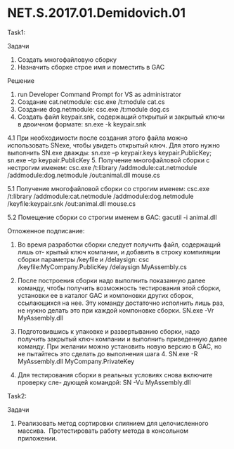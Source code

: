 # NET.S.2017.01.Demidovich.01
Task1:

Задачи
  1. Cоздать многофайловую сборку
  2. Назначить сборке строе имя и поместить в GAC
  
Решение
  1. run Developer Command Prompt for VS as administrator
  2. Создание cat.netmodule: csc.exe /t:module cat.cs 
  3. Создание dog.netmodule: csc.exe /t:module dog.cs
  4. Cоздать файл keypair.snk, содержащий открытый и закрытый ключи в двоичном формате: sn.exe -k keypair.snk
  
  4.1 При необходимости после создания этого файла можно использовать SNexe, чтобы увидеть открытый ключ.
    Для этого нужно выполнить SN.exe дважды: sn.exe –p keypair.keys keypair.PublicKey; sn.exe –tp keypair.PublicKey 
  5. Получение многофайловой сборки с нестрогим именем: 
    csc.exe /t:library /addmodule:cat.netmodule /addmodule:dog.netmodule /out:animal.dll mouse.cs
    
  5.1 Получение многофайловой сборки со строгим именем: 
    csc.exe /t:library /addmodule:cat.netmodule /addmodule:dog.netmodule /keyfile:keypair.snk /out:animal.dll mouse.cs
    
  5.2 Помещение сборки со строгим именем в GAC:
    gacutil -i animal.dll
   
Отложенное подписание:

1. Во время разработки сборки следует получить файл, содержащий лишь от-
крытый ключ компании, и добавить в строку компиляции сборки параметры
/keyfile и /delaysign:
 csc /keyfile:MyCompany.PublicKey /delaysign MyAssembly.cs
 
 2. После построения сборки надо выполнить показанную далее команду, чтобы
получить возможность тестирования этой сборки, установки ее в каталог GAC
и компоновки других сборок, ссылающихся на нее. Эту команду достаточно
исполнить лишь раз, не нужно делать это при каждой компоновке сборки.
 SN.exe -Vr MyAssembly.dll
 
3. Подготовившись к упаковке и развертыванию сборки, надо получить закрытый
ключ компании и выполнить приведенную далее команду. При желании можно
установить новую версию в GAC, но не пытайтесь это сделать до выполнения
шага 4. SN.exe -R MyAssembly.dll MyCompany.PrivateKey

4. Для тестирования сборки в реальных условиях снова включите проверку сле-
дующей командой:
 SN -Vu MyAssembly.dll
  
Task2: 

Задачи
  1. Реализовать метод сортировки слиянием для целочисленного массива.  Протестировать работу метода в консольном приложении.
